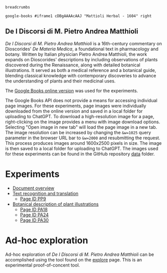 `breadcrumbs`

`google-books #iframe1 cDBgAAAAcAAJ "Mattioli Herbal - 1604" right`

## De I Discorsi di M. Pietro Andrea Matthioli

*De I Discorsi di M. Pietro Andrea Matthioli* is a 16th-century commentary on Dioscorides' *De Materia Medica*, a foundational text in pharmacology and botany. Written by Italian physician Pietro Andrea Matthioli, the work expands on Dioscorides' descriptions by including observations of plants discovered during the Renaissance, along with detailed botanical illustrations. It served as both a medical reference and a botanical guide, blending classical knowledge with contemporary discoveries to advance the understanding of plants and their medicinal uses.

The [Google Books online version](https://www.google.com/books/edition/De_I_Discorsi_Di_M_Pietro_Andrea_Matthio/cDBgAAAAcAAJ?hl=en&gbpv=1) was used for the experiments.

The Google Books API does not provide a means for accessing individual page images.  For these experiments, page images were individually downloaded from the online version and saved in a local folder for uploading to ChatGPT.  To download a high-resolution image for a page, right-clicking on the image provides a menu with image download options.  Selecting "Open image in new tab" will load the page image in a new tab.  The image resolution can be increased by changing the `&w=1025` query parameter in the browser URL bar to `&w=2000` and resubmitting the request.  This process produces images around 1600x2500 pixels in size.  The image is then saved to a local folder for uploading to ChatGPT.  The images used for these experiments can be found in the GitHub repository [data](https://github.com/plant-humanities/herbal-ai-exploration/tree/main/discorsi-matthioli/data) folder.

# Experiments

- [Document overview](document-overview)
- [Text recognition and translation](text-recognition-and-translation)
  - [Page ID PP9](text-recognition-and-translation/pp9)
- [Botanical description of plant illustrations](botanical-description)
  - [Page ID PA18](botanical-description/pa18)
  - [Page ID PA24](botanical-description/pa24)
  - [Page ID PA30](botanical-description/pa30)

# Ad-hoc exploration

Ad-hoc exploration of *De I Discorsi di M. Pietro Andrea Matthioli* can be accomplished using the tool found on the [explore](explore) page.  This is an experimental proof-of-concent tool.
